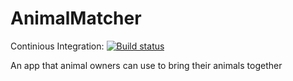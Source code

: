 # AnimalMatcher

Continious Integration: [![Build status](https://ci.appveyor.com/api/projects/status/miy4bgihsau9v3y0?svg=true)](https://ci.appveyor.com/project/Teodor37712/animalmatcher)

An app that animal owners can use to bring their animals together

